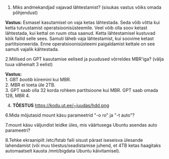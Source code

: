 1. Miks andmekandjad vajavad lähtestamist? (sisukas vastus võiks omada põhjendust) <br>


**Vastus:** 
Esmasel kasutamisel on vaja ketas lähtestada. Seda võib võtta kui ketta
tutvustamist operatsioonisüsteemile. Veel võib olla soov ketast lähtestada, kui kettal on ruum otsa saanud. 
Ketta lähtestamisel kustuvad kõik failid selle sees. Samuti läheb vaja lähtestamist, kui soovime ketast partitsioneerida. 
Enne operatsioonisüsteemi paigaldamist kettale on see samuti vajalik kähtestada. <br>

2.Millised on GPT kasutamise eelised ja puudused võrreldes MBR'iga? (välja tuua vähemalt 3 eelist) <br>

**Vastus:** <br> 1. GBT *bootib* kiiremini kui MBR. <br>
            2. MBR ei toeta üle 2TB. <br>
            3. GPT saab olla 32 korda rohkem partitsioone kui MBR. GPT saab omada 128, MBR 4. <br>
            
4. **TÕESTUS** https://kodu.ut.ee/~juudas/hdd.png <br>


6.Mida mõjutasid mount käsu parameetrid "-o ro" ja "-t auto"? <br>


7.mount käsu väljundist leidke üles, mis väärtusega Ubuntu asendas auto parameetri? <br>

8.Tehke ekraanipilt /etc/fstab faili sisust pärast iseseisva ülesande lahendamist (või muu tõestus/seadistamise juhend, 
et 4TB ketas haagitaks automaatselt kausta /mnt/bigdata Ubuntu käivitamisel).
